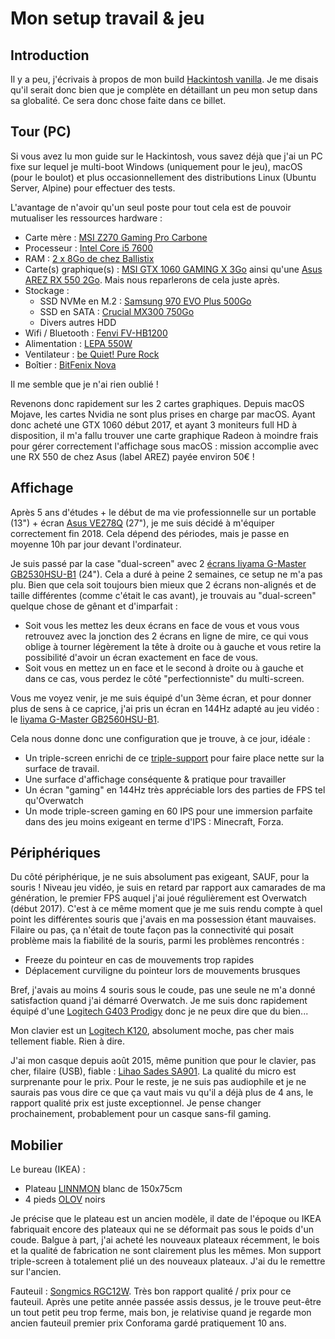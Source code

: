 # Mon setup travail & jeu

## Introduction

Il y a peu, j'écrivais à propos de mon build [Hackintosh vanilla](https://github.com/Kuaaaly/docs/blob/master/build_vanilla_hackintosh/build_vanilla_hackintosh.md). Je me disais qu'il serait donc bien que je complète en détaillant un peu mon setup dans sa globalité. Ce sera donc chose faite dans ce billet.

## Tour \(PC\)

Si vous avez lu mon guide sur le Hackintosh, vous savez déjà que j'ai un PC fixe sur lequel je multi-boot Windows \(uniquement pour le jeu\), macOS \(pour le boulot\) et plus occasionnellement des distributions Linux \(Ubuntu Server, Alpine\) pour effectuer des tests.

L'avantage de n'avoir qu'un seul poste pour tout cela est de pouvoir mutualiser les ressources hardware :

* Carte mère : [MSI Z270 Gaming Pro Carbone](https://www.amazon.fr/MSI-Gaming-Carbon-Carte-Socket/dp/B01MY4L5ED/ref=sr_1_1?__mk_fr_FR=%C3%85M%C3%85%C5%BD%C3%95%C3%91&crid=3SIEAJ06TOELP&keywords=msi%20z270%20gaming%20pro%20carbon&qid=1570026658&sprefix=MSI%20Z270%20gam,aps,176&sr=8-1)
* Processeur : [Intel Core i5 7600](https://www.amazon.fr/Intel-Core-Kabylake-i5-7600-Processeur/dp/B01LTI1JDS/ref=sr_1_3?__mk_fr_FR=%C3%85M%C3%85%C5%BD%C3%95%C3%91&keywords=i5%207600&qid=1570026708&sr=8-3)
* RAM : [2 x 8Go de chez Ballistix](https://www.amazon.fr/Crucial-Ballistix-PC4-19200-2400MHz-BLS2K4G4D240FSE/dp/B01F4Z4OPW/ref=sr_1_3?__mk_fr_FR=%C3%85M%C3%85%C5%BD%C3%95%C3%91&keywords=ballistik%20sport%20lt&qid=1570026796&sr=8-3)
* Carte\(s\) graphique\(s\) : [MSI GTX 1060 GAMING X 3Go](https://www.amazon.fr/GraphiqueGeForce-GTX-1060-Gaming-3G/dp/B01KHWOB5K/ref=sr_1_7?__mk_fr_FR=%C3%85M%C3%85%C5%BD%C3%95%C3%91&crid=B2AIX0QXY03H&keywords=gtx%201060%20msi%20gaming%20x&qid=1570026963&sprefix=GTX%201060%20MSI,aps,177&sr=8-7) ainsi qu'une [Asus AREZ RX 550 2Go](https://www.amazon.fr/Asustek-ASUCV030373-Graphique-Nvidia-Radeon/dp/B07CWVZBCV/ref=sr_1_9?__mk_fr_FR=%C3%85M%C3%85%C5%BD%C3%95%C3%91&keywords=RX%20550%202go&qid=1570027007&sr=8-9). Mais nous reparlerons de cela juste après.
* Stockage :
  * SSD NVMe en M.2 : [Samsung 970 EVO Plus 500Go](https://www.amazon.fr/gp/product/B07MFBLN7K/ref=ppx_yo_dt_b_asin_title_o02_s00?ie=UTF8&psc=1)
  * SSD en SATA : [Crucial MX300 750Go](https://www.amazon.fr/Crucial-CT750MX300SSD1-Interne-MX300-Pouces/dp/B01DUNLMUU/ref=sr_1_25?__mk_fr_FR=%C3%85M%C3%85%C5%BD%C3%95%C3%91&keywords=crucial%20MX300%20750%20Go&qid=1570027244&s=computers&sr=1-25)
  * Divers autres HDD
* Wifi / Bluetooth : [Fenvi FV-HB1200](https://fr.aliexpress.com/item/33034394024.html?spm=a2g0s.9042311.0.0.5e546c37JfYox7)
* Alimentation : [LEPA 550W](https://www.amazon.fr/Lepa-N550-MA-MXF1-Alimentation-Blanc/dp/B00F5WG8SG/ref=sr_1_1?__mk_fr_FR=%C3%85M%C3%85%C5%BD%C3%95%C3%91&keywords=Lepa%20550&qid=1570026877&sr=8-1)
* Ventilateur : [be Quiet! Pure Rock](https://www.amazon.fr/Quiet-Pure-ventilateur-processeur-socket/dp/B00OB40ULU/ref=sr_1_3?__mk_fr_FR=%C3%85M%C3%85%C5%BD%C3%95%C3%91&crid=3GD8X1T3FURAZ&keywords=be%20quiet%20pure%20rock&qid=1570026755&sprefix=be%20quit%20pur,aps,193&sr=8-3)
* Boîtier : [BitFenix Nova](https://www.amazon.fr/Nova-Bo%C3%AEtier-dordinateur-Plastique-Micro-ATX-Alimentation/dp/B016CMTFIC/ref=sr_1_3?__mk_fr_FR=%C3%85M%C3%85%C5%BD%C3%95%C3%91&keywords=bitfenix%20nova&qid=1570026905&sr=8-3)

Il me semble que je n'ai rien oublié !

Revenons donc rapidement sur les 2 cartes graphiques. Depuis macOS Mojave, les cartes Nvidia ne sont plus prises en charge par macOS. Ayant donc acheté une GTX 1060 début 2017, et ayant 3 moniteurs full HD à disposition, il m'a fallu trouver une carte graphique Radeon à moindre frais pour gérer correctement l'affichage sous macOS : mission accomplie avec une RX 550 de chez Asus \(label AREZ\) payée environ 50€ !

## Affichage

Après 5 ans d'études + le début de ma vie professionnelle sur un portable \(13"\) + écran [Asus VE278Q](https://www.lesnumeriques.com/moniteur-ecran-lcd/asus-ve278q-p10118/test.html) \(27"\), je me suis décidé à m'équiper correctement fin 2018. Cela dépend des périodes, mais je passe en moyenne 10h par jour devant l'ordinateur.

Je suis passé par la case "dual-screen" avec 2 [écrans Iiyama G-Master GB2530HSU-B1](https://www.topachat.com/pages/detail2_cat_est_peripheriques_puis_rubrique_est_w_moni_puis_ref_est_in10111921.html) \(24"\). Cela a duré à peine 2 semaines, ce setup ne m'a pas plu. Bien que cela soit toujours bien mieux que 2 écrans non-alignés et de taille différentes \(comme c'était le cas avant\), je trouvais au "dual-screen" quelque chose de gênant et d'imparfait :

* Soit vous les mettez les deux écrans en face de vous et vous vous retrouvez avec la jonction des 2 écrans en ligne de mire, ce qui vous oblige à tourner légèrement la tête à droite ou à gauche et vous retire la possibilité d'avoir un écran exactement en face de vous.
* Soit vous en mettez un en face et le second à droite ou à gauche et dans ce cas, vous perdez le côté "perfectionniste" du multi-screen.

Vous me voyez venir, je me suis équipé d'un 3ème écran, et pour donner plus de sens à ce caprice, j'ai pris un écran en 144Hz adapté au jeu vidéo : le [Iiyama G-Master GB2560HSU-B1](https://www.topachat.com/pages/detail2_cat_est_peripheriques_puis_rubrique_est_w_moni_puis_ref_est_in10111923.html).

Cela nous donne donc une configuration que je trouve, à ce jour, idéale :

* Un triple-screen enrichi de ce [triple-support](https://www.amazon.fr/gp/product/B0757HN12P/ref=ppx_yo_dt_b_search_asin_title?ie=UTF8&psc=1) pour faire place nette sur la surface de travail.
* Une surface d'affichage conséquente & pratique pour travailler
* Un écran "gaming" en 144Hz très appréciable lors des parties de FPS tel qu'Overwatch
* Un mode triple-screen gaming en 60 IPS pour une immersion parfaite dans des jeu moins exigeant en terme d'IPS : Minecraft, Forza.

## Périphériques

Du côté périphérique, je ne suis absolument pas exigeant, SAUF, pour la souris ! Niveau jeu vidéo, je suis en retard par rapport aux camarades de ma génération, le premier FPS auquel j'ai joué régulièrement est Overwatch \(début 2017\). C'est à ce même moment que je me suis rendu compte à quel point les différentes souris que j'avais en ma possession étant mauvaises. Filaire ou pas, ça n'était de toute façon pas la connectivité qui posait problème mais la fiabilité de la souris, parmi les problèmes rencontrés :

* Freeze du pointeur en cas de mouvements trop rapides
* Déplacement curviligne du pointeur lors de mouvements brusques

Bref, j'avais au moins 4 souris sous le coude, pas une seule ne m'a donné satisfaction quand j'ai démarré Overwatch. Je me suis donc rapidement équipé d'une [Logitech G403 Prodigy](https://ledenicheur.fr/product.php?p=3884176) donc je ne peux dire que du bien...

Mon clavier est un [Logitech K120](https://www.amazon.fr/gp/product/B003V0QEV0/ref=ppx_yo_dt_b_search_asin_title?ie=UTF8&psc=1), absolument moche, pas cher mais tellement fiable. Rien à dire.

J'ai mon casque depuis août 2015, même punition que pour le clavier, pas cher, filaire \(USB\), fiable : [Lihao Sades SA901](https://www.amazon.fr/gp/product/B00HN3G8M6/ref=ppx_yo_dt_b_search_asin_title?ie=UTF8&psc=1). La qualité du micro est surprenante pour le prix. Pour le reste, je ne suis pas audiophile et je ne saurais pas vous dire ce que ça vaut mais vu qu'il a déjà plus de 4 ans, le rapport qualité prix est juste exceptionnel. Je pense changer prochainement, probablement pour un casque sans-fil gaming.

## Mobilier

Le bureau \(IKEA\) :

* Plateau [LINNMON](https://www.ikea.com/fr/fr/p/linnmon-plateau-blanc-20251139/) blanc de 150x75cm
* 4 pieds [OLOV](https://www.ikea.com/fr/fr/p/olov-pied-reglable-noir-30264301/) noirs

Je précise que le plateau est un ancien modèle, il date de l'époque ou IKEA fabriquait encore des plateaux qui ne se déformait pas sous le poids d'un coude. Balgue à part, j'ai acheté les nouveaux plateaux récemment, le bois et la qualité de fabrication ne sont clairement plus les mêmes. Mon support triple-screen à totalement plié un des nouveaux plateaux. J'ai du le remettre sur l'ancien.

Fauteuil : [Songmics RGC12W](https://www.amazon.fr/gp/product/B073DY3ZXJ/ref=ppx_yo_dt_b_search_asin_title?ie=UTF8&psc=1). Très bon rapport qualité / prix pour ce fauteuil. Après une petite année passée assis dessus, je le trouve peut-être un tout petit peu trop ferme, mais bon, je relativise quand je regarde mon ancien fauteuil premier prix Conforama gardé pratiquement 10 ans.

